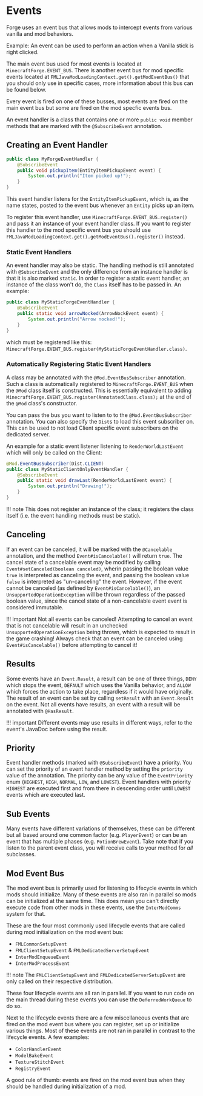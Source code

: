 Events
======

Forge uses an event bus that allows mods to intercept events from various vanilla and mod behaviors.

Example: An event can be used to perform an action when a Vanilla stick is right clicked.

The main event bus used for most events is located at `MinecraftForge.EVENT_BUS`. There is another event bus for mod specific events located at `FMLJavaModLoadingContext.get().getModEventBus()` that you should only use in specific cases, more information about this bus can be found below.

Every event is fired on one of these busses, most events are fired on the main event bus but some are fired on the mod specfic events bus.

An event handler is a class that contains one or more `public void` member methods that are marked with the `@SubscribeEvent` annotation.

Creating an Event Handler
-------------------------

```java
public class MyForgeEventHandler {
	@SubscribeEvent
	public void pickupItem(EntityItemPickupEvent event) {
		System.out.println("Item picked up!");
	}
}
```
This event handler listens for the `EntityItemPickupEvent`, which is, as the name states, posted to the event bus whenever an `Entity` picks up an item.

To register this event handler, use `MinecraftForge.EVENT_BUS.register()` and pass it an instance of your event handler class. If you want to register this handler to the mod specific event bus you should use `FMLJavaModLoadingContext.get().getModEventBus().register()` instead.

### Static Event Handlers

An event handler may also be static. The handling method is still annotated with `@SubscribeEvent` and the only difference from an instance handler is that it is also marked `static`. In order to register a static event handler, an instance of the class won't do, the `Class` itself has to be passed in. An example:

```java
public class MyStaticForgeEventHandler {
	@SubscribeEvent
	public static void arrowNocked(ArrowNockEvent event) {
		System.out.println("Arrow nocked!");
	}
}
```

which must be registered like this: `MinecraftForge.EVENT_BUS.register(MyStaticForgeEventHandler.class)`.

### Automatically Registering Static Event Handlers

A class may be annotated with the `@Mod.EventBusSubscriber` annotation. Such a class is automatically registered to `MinecraftForge.EVENT_BUS` when the `@Mod` class itself is constructed. This is essentially equivalent to adding `MinecraftForge.EVENT_BUS.register(AnnotatedClass.class);` at the end of the `@Mod` class's constructor.

You can pass the bus you want to listen to to the `@Mod.EventBusSubscriber` annotation. You can also specify the `Dist`s to load this event subscriber on. This can be used to not load Client specific event subscribers on the dedicated server.

An example for a static event listener listening to `RenderWorldLastEvent` which will only be called on the Client:
```java
@Mod.EventBusSubscriber(Dist.CLIENT)
public class MyStaticClientOnlyEventHandler {
	@SubscribeEvent
	public static void drawLast(RenderWorldLastEvent event) {
		System.out.println("Drawing!");
	}
}
```

!!! note
    This does not register an instance of the class; it registers the class itself (i.e. the event handling methods must be static).

Canceling
---------

If an event can be canceled, it will be marked with the `@Cancelable` annotation, and the method `Event#isCancelable()` will return `true`. The cancel state of a cancelable event may be modified by calling `Event#setCanceled(boolean canceled)`, wherin passing the boolean value `true` is interpreted as canceling the event, and passing the boolean value `false` is interpreted as "un-canceling" the event. However, if the event cannot be canceled (as defined by `Event#isCancelable()`), an `UnsupportedOperationException` will be thrown regardless of the passed boolean value, since the cancel state of a non-cancelable event event is considered immutable.

!!! important
    Not all events can be canceled! Attempting to cancel an event that is not cancelable will result in an unchecked `UnsupportedOperationException` being thrown, which is expected to result in the game crashing! Always check that an event can be canceled using `Event#isCancelable()` before attempting to cancel it!

Results
-------

Some events have an `Event.Result`, a result can be one of three things, `DENY` which stops the event, `DEFAULT` which uses the Vanilla behavior, and `ALLOW` which forces the action to take place, regardless if it would have originally. The result of an event can be set by calling `setResult` with an `Event.Result` on the event. Not all events have results, an event with a result will be annotated with `@HasResult`.

!!! important
    Different events may use results in different ways, refer to the event's JavaDoc before using the result.

Priority
--------

Event handler methods (marked with `@SubscribeEvent`) have a priority. You can set the priority of an event handler method by setting the `priority` value of the annotation. The priority can be any value of the `EventPriority` enum (`HIGHEST`, `HIGH`, `NORMAL`, `LOW`, and `LOWEST`). Event handlers with priority `HIGHEST` are executed first and from there in descending order until `LOWEST` events which are executed last.

Sub Events
----------

Many events have different variations of themselves, these can be different but all based around one common factor (e.g. `PlayerEvent`) or can be an event that has multiple phases (e.g. `PotionBrewEvent`). Take note that if you listen to the parent event class, you will receive calls to your method for *all* subclasses.

Mod Event Bus
-------------

The mod event bus is primarily used for listening to lifecycle events in which mods should initialize. Many of these events are also ran in parallel so mods can be initialized at the same time. This does mean you can't directly execute code from other mods in these events, use the `InterModComms` system for that.

These are the four most commonly used lifecycle events that are called during mod initialization on the mod event bus:
* `FMLCommonSetupEvent`
* `FMLClientSetupEvent` & `FMLDedicatedServerSetupEvent`
* `InterModEnqueueEvent`
* `InterModProcessEvent`

!!! note
    The `FMLClientSetupEvent` and `FMLDedicatedServerSetupEvent` are only called on their respective distribution.

These four lifecycle events are all ran in parallel. If you want to run code on the main thread during these events you can use the `DeferredWorkQueue` to do so.

Next to the lifecycle events there are a few miscellaneous events that are fired on the mod event bus where you can register, set up or initialize various things. Most of these events are not ran in parallel in contrast to the lifecycle events. A few examples:
* `ColorHandlerEvent`
* `ModelBakeEvent`
* `TextureStitchEvent`
* `RegistryEvent`

A good rule of thumb: events are fired on the mod event bus when they should be handled during initialization of a mod.
